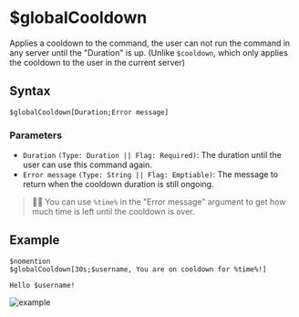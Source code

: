 # $globalCooldown
Applies a cooldown to the command, the user can not run the command in any server until the "Duration" is up. (Unlike `$cooldown`, which only applies the cooldown to the user in the current server)

## Syntax
```
$globalCooldown[Duration;Error message]
```

### Parameters
- `Duration` `(Type: Duration || Flag: Required)`: The duration until the user can use this command again.
- `Error message` `(Type: String || Flag: Emptiable)`: The message to return when the cooldown duration is still ongoing.

> 🧙‍♂️ You can use `%time%` in the "Error message" argument to get how much time is left until the cooldown is over.

## Example
```
$nomention
$globalCooldown[30s;$username, You are on cooldown for %time%!]

Hello $username!
```
![example](https://user-images.githubusercontent.com/111157596/233700254-d0162c40-8870-4976-bceb-c18fc7b7c0d4.gif)
